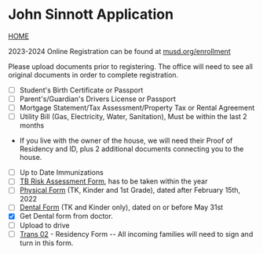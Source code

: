 # John Sinnott Application

[HOME](https://sinnott.musd.org/)

2023-2024 Online Registration can be found at [musd.org/enrollment](https://www.google.com/url?q=https%3A%2F%2Fenroll.musd.org%2F&sa=D&sntz=1&usg=AOvVaw3bDnkmMu63bGaU-3MA7JNe)

Please upload documents prior to registering.  The office will need to see all original documents in order to complete registration.

- [ ]  Student's Birth Certificate or Passport
- [ ]  Parent's/Guardian's Drivers License or Passport
- [ ]  Mortgage Statement/Tax Assessment/Property Tax or Rental Agreement
- [ ]  Utility Bill (Gas, Electricity, Water, Sanitation), Must be within the last 2 months
  - If you live with the owner of the house, we will need their Proof of Residency and ID, plus 2 additional documents connecting you to the house.
- [ ]  Up to Date Immunizations
- [ ]  [TB Risk Assessment Form](https://drive.google.com/file/d/1XwWEmqOzvG_ASZV5HqnEgOLHhQXOMAMV/view?usp=sharing), has to be taken within the year
- [ ]  [Physical Form](https://drive.google.com/file/d/0BysxS2MRAQv5SnZzeUg3Y2dPc28/view) (TK, Kinder and 1st Grade), dated after February 15th, 2022
- [ ]  [Dental Form](https://drive.google.com/file/d/0BysxS2MRAQv5ODFTSWNzMDBxazA/view) (TK and Kinder only), dated on or before May 31st
  - [x]  Get Dental form from doctor.
  - [ ]  Upload to drive
- [ ]  [Trans 02](https://drive.google.com/a/musd.org/open?id=1-iyKJtcX_-3Jdi6PtzRRoD5g8POwXSC2) - Residency Form -- All incoming families will need to sign and turn in this form.
